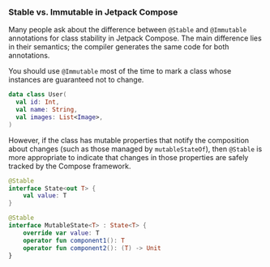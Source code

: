 ### Stable vs. Immutable in Jetpack Compose

Many people ask about the difference between `@Stable` and `@Immutable` annotations for class stability in Jetpack Compose. The main difference lies in their semantics; the compiler generates the same code for both annotations.

You should use `@Immutable` most of the time to mark a class whose instances are guaranteed not to change.

```kotlin
data class User(
  val id: Int,
  val name: String,
  val images: List<Image>,
)
```

However, if the class has mutable properties that notify the composition about changes (such as those managed by `mutableStateOf`), then `@Stable` is more appropriate to indicate that changes in those properties are safely tracked by the Compose framework.

```kotlin
@Stable
interface State<out T> {
    val value: T
}

@Stable
interface MutableState<T> : State<T> {
    override var value: T
    operator fun component1(): T
    operator fun component2(): (T) -> Unit
}
```